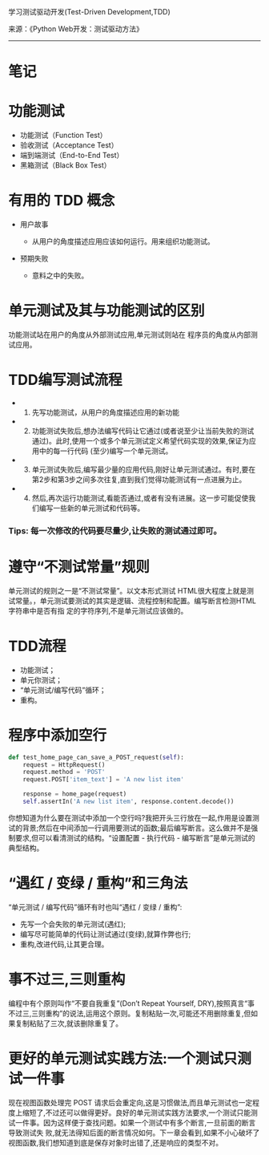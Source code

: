 学习测试驱动开发(Test-Driven Development,TDD)

来源：《Python Web开发：测试驱动方法》

---

# 笔记

# 功能测试

- 功能测试（Function Test）
- 验收测试（Acceptance Test）
- 端到端测试（End-to-End Test）
- 黑箱测试（Black Box Test）

# 有用的 TDD 概念
- 用户故事
  - 从用户的角度描述应用应该如何运行。用来组织功能测试。

- 预期失败
  - 意料之中的失败。

# 单元测试及其与功能测试的区别
功能测试站在用户的角度从外部测试应用,单元测试则站在 程序员的角度从内部测试应用。

# TDD编写测试流程

- 1. 先写功能测试，从用户的角度描述应用的新功能
- 2. 功能测试失败后,想办法编写代码让它通过(或者说至少让当前失败的测试通过)。此时,使用一个或多个单元测试定义希望代码实现的效果,保证为应用中的每一行代码 (至少)编写一个单元测试。
- 3. 单元测试失败后,编写最少量的应用代码,刚好让单元测试通过。有时,要在第2步和第3步之间多次往复,直到我们觉得功能测试有一点进展为止。
- 4. 然后,再次运行功能测试,看能否通过,或者有没有进展。这一步可能促使我们编写一些新的单元测试和代码等。

### Tips: 每一次修改的代码要尽量少,让失败的测试通过即可。

# 遵守“不测试常量”规则
单元测试的规则之一是“不测试常量”。以文本形式测试 HTML很大程度上就是测试常量。，单元测试要测试的其实是逻辑、流程控制和配置。编写断言检测HTML字符串中是否有指 定的字符序列,不是单元测试应该做的。

# TDD流程
- 功能测试；
- 单元你测试；
- “单元测试/编写代码”循环；
- 重构。

# 程序中添加空行
```python
def test_home_page_can_save_a_POST_request(self):
    request = HttpRequest()
    request.method = 'POST'
    request.POST['item_text'] = 'A new list item'

    response = home_page(request)
    self.assertIn('A new list item', response.content.decode())
```
你想知道为什么要在测试中添加一个空行吗?我把开头三行放在一起,作用是设置测试的背景;然后在中间添加一行调用要测试的函数;最后编写断言。这么做并不是强制要求,但可以看清测试的结构。“设置配置 - 执行代码 - 编写断言”是单元测试的典型结构。

# “遇红 / 变绿 / 重构”和三角法
“单元测试 / 编写代码”循环有时也叫“遇红 / 变绿 / 重构”:
- 先写一个会失败的单元测试(遇红);
- 编写尽可能简单的代码让测试通过(变绿),就算作弊也行;
- 重构,改进代码,让其更合理。

# 事不过三,三则重构
编程中有个原则叫作“不要自我重复”(Don’t Repeat Yourself, DRY),按照真言“事不过三,三则重构”的说法,运用这个原则。复制粘贴一次,可能还不用删除重复,但如果复制粘贴了三次,就该删除重复了。

# 更好的单元测试实践方法:一个测试只测试一件事
现在视图函数处理完 POST 请求后会重定向,这是习惯做法,而且单元测试也一定程度上缩短了,不过还可以做得更好。良好的单元测试实践方法要求,一个测试只能测试一件事。因为这样便于查找问题。如果一个测试中有多个断言,一旦前面的断言导致测试失 败,就无法得知后面的断言情况如何。下一章会看到,如果不小心破坏了视图函数,我们想知道到底是保存对象时出错了,还是响应的类型不对。
